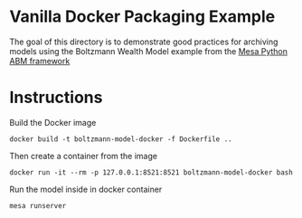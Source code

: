 # Vanilla Docker Packaging Example

The goal of this directory is to demonstrate good practices for archiving models using the Boltzmann Wealth Model
example from the 
[Mesa Python ABM framework](https://github.com/projectmesa/mesa/tree/master/examples/boltzmann_wealth_model)

# Instructions

Build the Docker image

```
docker build -t boltzmann-model-docker -f Dockerfile ..
```

Then create a container from the image

```
docker run -it --rm -p 127.0.0.1:8521:8521 boltzmann-model-docker bash
```

Run the model inside in docker container

```
mesa runserver
```
